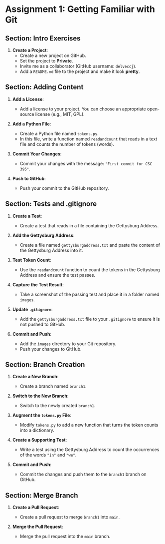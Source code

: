 # Assignment 1: Getting Familiar with Git

## Section: Intro Exercises

1. **Create a Project**:
   - Create a new project on GitHub.
   - Set the project to **Private**.
   - Invite me as a collaborator (GitHub username: `delveccj`).
   - Add a `README.md` file to the project and make it look **pretty**.

## Section: Adding Content

1. **Add a License**:
   - Add a license to your project. You can choose an appropriate open-source license (e.g., MIT, GPL).

2. **Add a Python File**:
   - Create a Python file named `tokens.py`.
   - In this file, write a function named `readandcount` that reads in a text file and counts the number of tokens (words).

3. **Commit Your Changes**:
   - Commit your changes with the message: `"First commit for CSC 395"`.

4. **Push to GitHub**:
   - Push your commit to the GitHub repository.

## Section: Tests and .gitignore

1. **Create a Test**:
   - Create a test that reads in a file containing the Gettysburg Address.
   
2. **Add the Gettysburg Address**:
   - Create a file named `gettysburgaddress.txt` and paste the content of the Gettysburg Address into it.

3. **Test Token Count**:
   - Use the `readandcount` function to count the tokens in the Gettysburg Address and ensure the test passes.

4. **Capture the Test Result**:
   - Take a screenshot of the passing test and place it in a folder named `images`.

5. **Update `.gitignore`**:
   - Add the `gettysburgaddress.txt` file to your `.gitignore` to ensure it is not pushed to GitHub.

6. **Commit and Push**:
   - Add the `images` directory to your Git repository.
   - Push your changes to GitHub.

## Section: Branch Creation

1. **Create a New Branch**:
   - Create a branch named `branch1`.

2. **Switch to the New Branch**:
   - Switch to the newly created `branch1`.

3. **Augment the `tokens.py` File**:
   - Modify `tokens.py` to add a new function that turns the token counts into a dictionary.

4. **Create a Supporting Test**:
   - Write a test using the Gettysburg Address to count the occurrences of the words `"in"` and `"we"`.

5. **Commit and Push**:
   - Commit the changes and push them to the `branch1` branch on GitHub.

## Section: Merge Branch

1. **Create a Pull Request**:
   - Create a pull request to merge `branch1` into `main`.

2. **Merge the Pull Request**:
   - Merge the pull request into the `main` branch.

